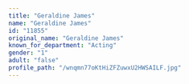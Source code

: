 ```yaml
---
title: "Geraldine James"
name: "Geraldine James"
id: "11855"
original_name: "Geraldine James"
known_for_department: "Acting"
gender: "1"
adult: "false"
profile_path: "/wnqmn77oKtHiZFZuwxU2HWSAILF.jpg"
---
```

